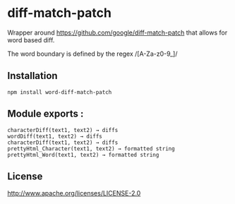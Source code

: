 # diff-match-patch

Wrapper around  https://github.com/google/diff-match-patch that allows for word based diff.

The word boundary is defined by the regex /[A-Za-z0-9_]/


## Installation

    npm install word-diff-match-patch

## Module exports :  
    characterDiff(text1, text2) → diffs
    wordDiff(text1, text2) → diffs
    characterDiff(text1, text2) → diffs
    prettyHtml_Character(text1, text2) → formatted string
    prettyHtml_Word(text1, text2) → formatted string


## License

  http://www.apache.org/licenses/LICENSE-2.0

